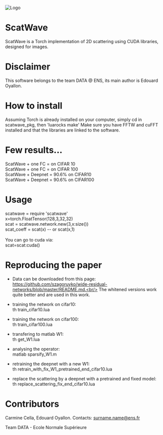 ![Logo](https://github.com/edouardoyallon/scatwave/blob/master/logo.png)

# ScatWave

ScatWave is a Torch implementation of 2D scattering using CUDA libraries, designed for images.

# Disclaimer 

This software belongs to the team DATA @ ENS, its main author is Edouard Oyallon.

# How to install

Assuming Torch is already installed on your computer, simply cd in scatwave_pkg, then 'luarocks make'
Make sure you have FFTW and cuFFT installed and that the libraries are linked to the software.

# Few results...

ScatWave + one FC = on CIFAR 10<br/>
ScatWave + one FC = on CIFAR 100<br/>
ScatWave + Deepnet = 90.6% on CIFAR10<br/>
ScatWave + Deepnet = 90.6% on CIFAR100<br/>

# Usage

scatwave = require 'scatwave'<br/>
x=torch.FloatTensor(128,3,32,32)<br/>
scat = scatwave.network.new(3,x:size())<br/>
scat_coeff = scat(x) -- or scat(x,1)<br/>
<br/>
You can go to cuda via:<br/>
scat=scat:cuda()<br/>

# Reproducing the paper

- Data can be downloaded from this page: https://github.com/szagoruyko/wide-residual-networks/blob/master/README.md.<br/>
The whitened versions work quite better and are used in this work.

- training the network on cifar10:<br/>
th train_cifar10.lua

- training the network on cifar100:<br/>
th train_cifar100.lua

- transfering to matlab W1:<br/>
th get_W1.lua

- analysing the operator:<br/>
matlab sparsify_W1.m

- retraining the deepnet with a new W1:<br/>
th retrain_with_fix_W1_pretrained_end_cifar10.lua

- replace the scattering by a deepnet with a pretrained and fixed model:<br/>
th replace_scattering_fix_end_cifar10.lua

# Contributors

Carmine Cella, Edouard Oyallon. Contacts: surname.name@ens.fr

Team DATA - Ecole Normale Supérieure
